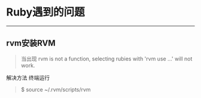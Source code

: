 # Ruby遇到的问题
---

## rvm安装RVM
>当出现
>rvm is not a function, selecting rubies with 'rvm use ...' will not work.

解决方法 终端运行
>$ source ~/.rvm/scripts/rvm

